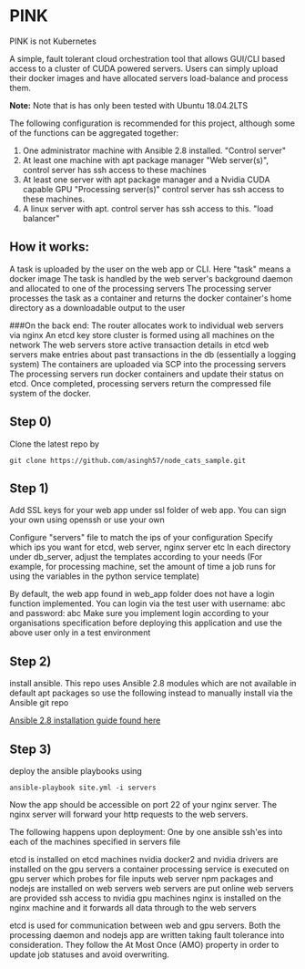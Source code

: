# PINK
PINK is not Kubernetes
 
A simple, fault tolerant cloud orchestration tool that allows GUI/CLI based access to a cluster of CUDA powered servers. Users can simply upload their docker images and have allocated servers load-balance and process them. 

**Note:**  Note that is has only been tested with Ubuntu 18.04.2LTS

The following configuration is recommended for this project, although some of the functions can be aggregated together:


1) One administrator machine with Ansible 2.8 installed. "Control server"
2) At least one machine with apt package manager "Web server(s)", 
    control server has ssh access to these machines
3) At least one server with apt package manager and a Nvidia CUDA capable GPU "Processing server(s)" 
    control server has ssh access to these machines.
4) A linux server with apt. control server has ssh access to this. "load balancer"


## How it works:
A task is uploaded by the user on the web app or CLI. Here "task" means a docker image
The task is handled by the web server's background daemon and allocated to one of the processing servers
The processing server processes the task as a container and returns the docker container's home directory as a downloadable output to the user

###On the back end:
The router allocates work to individual web servers via nginx
An etcd key store cluster is formed using all machines on the network
The web servers store active transaction details in etcd
web servers make entries about past transactions in the db (essentially a logging system)
The containers are uploaded via SCP into the processing servers
The processing servers run docker containers and update their status on etcd.
Once completed, processing servers return the compressed file system of the docker.

## Step 0)
Clone the latest repo by
```shell
git clone https://github.com/asingh57/node_cats_sample.git
```


## Step 1)
Add SSL keys for your web app under ssl folder of web app. You can sign your own using openssh or use your own

Configure "servers" file to match the ips of your configuration
Specify which ips you want for etcd, web server, nginx server etc
In each directory under db_server, adjust the templates according to your needs
(For example, for processing machine, set the amount of time a job runs for using the variables in the python service template)

By default, the web app found in  web_app folder does not have a login function implemented. You can login via the test user with username: abc and password: abc
Make sure you implement login according to your organisations specification before deploying this application and use the above user only in a test environment

## Step 2)
install ansible. This repo uses Ansible 2.8 modules which are not available in default apt packages so use the following instead to manually install via the Ansible git repo

[Ansible 2.8 installation guide found here](https://awsbloglink.wordpress.com/2018/10/05/how-to-install-ansible-on-ubuntu-18-04-lts/)

## Step 3)
deploy the ansible playbooks using
```shell
ansible-playbook site.yml -i servers
```

Now the app should be accessible on port 22 of your nginx server. The nginx server will forward your http requests to the web servers.

The following happens upon deployment:
One by one ansible ssh'es into each of the machines specified in servers file

etcd is installed on etcd machines 
nvidia docker2 and nvidia drivers are installed on the gpu servers
a container processing service is executed on gpu server which probes for file inputs
web server npm packages and nodejs are installed on web servers
web servers are put online
web servers are provided ssh access to nvidia gpu machines
nginx is installed on the nginx machine and it forwards all data through to the web servers

etcd is used for communication between web and gpu servers. Both the processing daemon and nodejs app are written taking fault tolerance into consideration. They follow the At Most Once (AMO) property in order to update job statuses and avoid overwriting.
